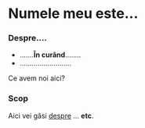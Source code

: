
# **Numele meu este...**
### Despre....

- .......**În curând**........
- ..........................

Ce avem noi aici?

### Scop

Aici vei găsi [despre](http://en.wikipedia.org/wiki/) ... **etc**.
